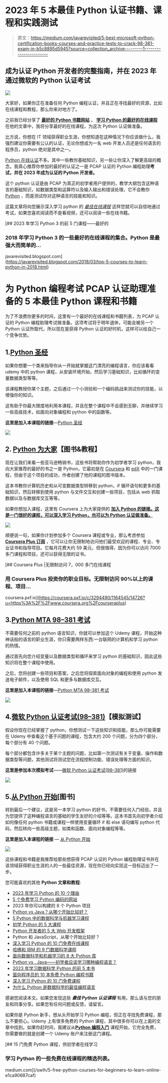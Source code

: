 # 2023 年 5 本最佳 Python 认证书籍、课程和实践测试

> 原文：<https://medium.com/javarevisited/5-best-microsoft-python-certification-books-courses-and-practice-tests-to-crack-98-381-exam-in-b5c8895d5945?source=collection_archive---------1----------------------->

## 成为认证 Python 开发者的完整指南，并在 2023 年通过微软的 Python 认证考试

[![](img/2a3e7a914322c407d6c322709bffe900.png)](https://click.linksynergy.com/deeplink?id=CuIbQrBnhiw&mid=39197&murl=https%3A%2F%2Fwww.udemy.com%2Fcourse%2Fpython-mta-98-381-exam-complete-preparation-course-practice-tests-tips%2F)

大家好，如果你正在准备任何 Python 编程认证，并且正在寻找最好的资源，比如在线课程和教程，那么你来对地方了。

之前我已经分享了 [**最好的 Python 书籍**](https://javinpaul.medium.com/best-python-books-a93d1a0d842d)[**网站**](/javarevisited/10-free-python-tutorials-and-courses-from-google-microsoft-and-coursera-for-beginners-96b9ad20b4e6) ， [**学习 Python 的最好的在线课程**](/javarevisited/10-best-python-3-courses-on-udemy-ddd4e3ec5dbf) 在他的文章中，我将分享最好的在线课程，为这次 Python 认证做准备。

比方说，你想在 IT 领域获得职业生涯，你想知道在这种情况下你应该做什么，我强烈建议你需要有公认的认证，无论你想成为一名 web 开发人员还是任何语言的程序员，python 绝对是其中之一。

[Python 在线认证](https://javarevisited.blogspot.com/2020/02/10-best-coursera-courses--for-python.html)不多。其中一些教你基础知识，另一些让你深入了解更高级的概念。我真心推荐你参加的最好的认证之一是 PCAP 认证的 Python 编程助理**考试，并在 2023 年成为认证的 Python 开发者。**

这个 python 认证是由 PCAP 为真正的初学者用户提供的，教学大纲包含这种语言的基础知识，如数据类型和运算符以及输入输出和错误处理，它不会教你 [Python](/javarevisited/10-best-python-certification-courses-from-coursera-4576890eb6b3) ，而是测试你对这种语言的技能和知识。

这篇文章将向您展示深入学习 python 的 [*最佳在线课程*](https://www.java67.com/2020/05/top-5-courses-to-learn-python-in-depth.html) 这样您就可以自信地通过考试，如果您喜欢阅读而不是看视频，还可以阅读一些在线书籍。

[](https://javarevisited.blogspot.com/2018/03/top-5-courses-to-learn-python-in-2018.html) [## 2023 年学习 Python 3 的前 5 门课程——最好的

### 2018 年学习 Python 3 的一些最好的在线课程的集合。Python 是最强大而简单的…

javarevisited.blogspot.com](https://javarevisited.blogspot.com/2018/03/top-5-courses-to-learn-python-in-2018.html) 

# 为 Python 编程考试 PCAP 认证助理准备的 5 本最佳 Python 课程和书籍

为了不浪费你更多的时间，这里有一个最好的在线课程和书籍列表，为 PCAP 认证的 Python 编程助理考试做准备。这项考试将于明年退休，可能会被另一个 Python 认证所取代，所以现在是获得 Python 认证的好时机，这样可以给自己一个竞争优势。

## 1.[Python 圣经](https://click.linksynergy.com/deeplink?id=CuIbQrBnhiw&mid=39197&murl=https%3A%2F%2Fwww.udemy.com%2Fcourse%2Fthe-python-bible%2F)

如果你想要一个类来指导你从一开始就掌握这门漂亮的编程语言，你应该看看 udemy 中的 python 课程，从安装环境开始，然后学习基础知识，比如循环的变量数据类型等等。

该课程教授你某个主题，之后通过一个小测验和一个编码挑战来测试你的技能，以增强你的知识。

这有助于你最大限度地利用本课程，并且在整个课程中不会感到无聊，并继续学习一些高级技术，如面向对象编程和 python 中的函数等。

**这里是加入本课程的链接**—[Python 圣经](https://click.linksynergy.com/deeplink?id=CuIbQrBnhiw&mid=39197&murl=https%3A%2F%2Fwww.udemy.com%2Fcourse%2Fthe-python-bible%2F)

[![](img/99beb175fbbeca06dcdd28cb174dcea3.png)](https://click.linksynergy.com/deeplink?id=CuIbQrBnhiw&mid=39197&murl=https%3A%2F%2Fwww.udemy.com%2Fcourse%2Fthe-python-bible%2F)

## 2. [Python 为大家](https://coursera.pxf.io/c/3294490/1164545/14726?u=https%3A%2F%2Fwww.coursera.org%2Fspecializations%2Fpython)【图书&教程】

现在让我们来看一些亚马逊畅销书，这些书将帮助你作为初学者学习 python，我向大家推荐的最好的书之一是 Python，它最初是在 [Coursera](https://javarevisited.blogspot.com/2020/09/python-for-everybody-course-from-coursera-review.html#axzz6pXQD0ZSG) 和 [edX](https://javarevisited.blogspot.com/2021/05/top-10-edx-courses-and-certificates-for.html) 中的一门课程，但由于这个项目的成功，作者创建了他的课程的图书版本。

这本书教你计算机历史和从可变数据类型转移到 python，if 循环语句和更多的基础知识，然后转移到使用 python 与文件交互和创建一些项目，包括从 web 抓取数据以及与数据库交互等等。

如果你想加入课程，这里有 Coursera 上为大家提供的 [**加入 Python 的链接。这是一门很好的课程，可以深入学习 Python，也可以为 Python 认证做准备。**](https://coursera.pxf.io/c/3294490/1164545/14726?u=https%3A%2F%2Fwww.coursera.org%2Fspecializations%2Fpython)

[![](img/249a3eb1b395a5f79993a8fb3c51a5bb.png)](https://www.amazon.com/Python-Everybody-Exploring-Data/dp/1530051126?tag=javamysqlanta-20)

顺便说一句，如果你计划参加多个 Coursera 课程或专业，那么考虑参加 [**Coursera Plus 订阅**](https://coursera.pxf.io/c/3294490/1164545/14726?u=https%3A%2F%2Fwww.coursera.org%2Fcourseraplus) ，它可以让你无限制地访问他们最受欢迎的课程、专业、专业证书和指导项目。它每月花费大约 59 美元，但很值得，因为你可以访问 7000 多门课程和项目，还可以获得无限的证书。

[](https://coursera.pxf.io/c/3294490/1164545/14726?u=https%3A%2F%2Fwww.coursera.org%2Fcourseraplus) [## Coursera Plus |无限制访问 7，000 多门在线课程

### 用 Coursera Plus 投资你的职业目标。无限制访问 90%以上的课程、项目…

coursera.pxf.io](https://coursera.pxf.io/c/3294490/1164545/14726?u=https%3A%2F%2Fwww.coursera.org%2Fcourseraplus) 

## 3.[Python MTA 98–381 考试](https://click.linksynergy.com/deeplink?id=CuIbQrBnhiw&mid=39197&murl=https%3A%2F%2Fwww.udemy.com%2Fcourse%2Fpython-mta-98-381-exam-complete-preparation-course-practice-tests-tips%2F)

不需要任何之前的 python 语言知识，你就可以参加这个 Udemy 课程，开始这种神话般的语言的职业生涯，你只需要两样东西:一台联网的计算机和学习 python 的热情。

通过首先向您介绍变量以及数据类型和循环来学习 python 的基础知识，因此这些知识将在整个课程中使用。

之后，您将创建一些项目和答案，之后您将探索面向对象的编程和使用 python 发送电子邮件，以及使用 SQL 和更多与数据库交互。

**这里是加入本课程的链接**—[Python MTA 98–381 考试](https://click.linksynergy.com/deeplink?id=CuIbQrBnhiw&mid=39197&murl=https%3A%2F%2Fwww.udemy.com%2Fcourse%2Fpython-mta-98-381-exam-complete-preparation-course-practice-tests-tips%2F)

[![](img/785b0d8fffcbea981d0d8cd67f637258.png)](https://click.linksynergy.com/deeplink?id=CuIbQrBnhiw&mid=39197&murl=https%3A%2F%2Fwww.udemy.com%2Fcourse%2Fpython-mta-98-381-exam-complete-preparation-course-practice-tests-tips%2F)

## 4.[微软 Python 认证考试(98–381)](https://click.linksynergy.com/deeplink?id=CuIbQrBnhiw&mid=39197&murl=https%3A%2F%2Fwww.udemy.com%2Fcourse%2Fmicrosoft-python-certification-exam-98-381-practice-tests%2F)【模拟测试】

假设你现在已经掌握了 python，你想测试一下这些知识和技能，那么你可能需要在 Udemy 中查看这个基于问题的课程，包含大约 200 个问题，分为四个部分，每个部分有 40 个问题。

每个部分都包含许多关于某个主题的问题，比如第一次测试有关于变量、操作和数据类型等问题，其他测试将测试您在流程控制功能、错误处理等方面的知识。

**这里是参加本次模拟考试**——[微软 Python 认证考试(98–381)](https://click.linksynergy.com/deeplink?id=CuIbQrBnhiw&mid=39197&murl=https%3A%2F%2Fwww.udemy.com%2Fcourse%2Fmicrosoft-python-certification-exam-98-381-practice-tests%2F)的链接

[![](img/2a3e7a914322c407d6c322709bffe900.png)](https://click.linksynergy.com/deeplink?id=CuIbQrBnhiw&mid=39197&murl=https%3A%2F%2Fwww.udemy.com%2Fcourse%2Fmicrosoft-python-certification-exam-98-381-practice-tests%2F)

## 5.[从 Python 开始](https://www.amazon.com/Starting-Out-Python-Tony-Gaddis/dp/0134444329/?tag=javamysqlanta-20)[图书]

转到最后一个建议，这是另一本学习 python 的好书，不需要任何入门经验，并且为您提供了这种编程语言的基础的学生友好的介绍等等。这本书首先向初学者介绍如何像任何 python 书籍或课程一样使用变量循环 if 和 else 语句编写 python 代码，然后转向一些高级主题，如类和函数、面向对象编程等等。

**这里是加入本课程的链接** — [从 Python 开始](https://www.amazon.com/Starting-Out-Python-Tony-Gaddis/dp/0134444329/?tag=javamysqlanta-20)

[![](img/4915c61b400d5112b313399ce742367d.png)](https://www.amazon.com/Starting-Out-Python-Tony-Gaddis/dp/0134444329/?tag=javamysqlanta-20)

这些课程和书籍是我推荐给那些想获得 PCAP 认证的 Python 编程助理证书并在该领域获得职业生涯的人的一些最佳资源，现在你已经向实现这一目标迈出了一步。

您可能喜欢的其他 **Python 文章和教程**:

*   [2023 年学习 Python 的 10 个理由](https://javarevisited.blogspot.com/2018/05/10-reasons-to-learn-python-programming.html)
*   [5 个免费学习 Python 编码的网站](https://javarevisited.blogspot.com/2019/09/5-websites-to-learn-python-for-free.html)
*   2023 年你可以构建的 8 个 Python 项目
*   [Python vs Java？从哪个开始比较好？](https://hackernoon.com/java-vs-python-which-is-better-to-learn-for-beginners-in-2020-yq1t3y58)
*   [5 Python 中的数据科学与机器学习课程](https://javarevisited.blogspot.com/2018/03/top-5-data-science-and-machine-learning-online-courses-to-learn-online.html)
*   [初学 Python 的 5 大课程](https://hackernoon.com/top-5-courses-to-learn-python-in-2018-best-of-lot-26644a99e7ec)
*   [Python 开发者的 5 大 Web 开发框架](https://javarevisited.blogspot.com/2019/04/top-5-python-web-development-frameworks.html)
*   Python 和 JavaScript，从哪个开始比较好？
*   [深入学习 Python 的 10 门免费在线课程](https://javarevisited.blogspot.com/2018/12/10-free-python-courses-for-programmers.html)
*   [哈佛和 IBM 的 9 门数据科学课程](https://becominghuman.ai/9-data-science-and-machine-learning-courses-by-harvard-ibm-udemy-and-others-12a0c7c23ec1)
*   [面向数据科学和机器学习的 8 大 Python 库](https://javarevisited.blogspot.com/2018/10/top-8-python-libraries-for-data-science-machine-learning.html)
*   [Python vs . Java——初学者应该学习哪种编程语言？](https://javarevisited.blogspot.com/2018/06/java-vs-python-which-programming-language-to-learn-first.html)
*   [2023 年学习数据科学 Python 的前 5 本书](https://javarevisited.blogspot.com/2019/08/top-5-python-books-for-data-science-and-machine-learning.html)
*   [面向程序员的 10 本免费 Python 编程书籍](http://www.java67.com/2017/05/top-7-free-python-programming-books-pdf-online-download.html)
*   [深入学习 Python 的 10 门免费课程](https://hackernoon.com/10-free-python-programming-courses-for-beginners-to-learn-online-38312f3b9912)
*   [为什么 Python 是数据科学的最佳编程语言](https://javarevisited.blogspot.com/2020/05/why-python-is-best-programming-language.html)

感谢您阅读本文。如果您发现这些 ***最佳 Python 认证课程*** 有用，那么请与您的朋友和同事分享。如果您有任何问题或反馈，请留言。

如果你是 Python 新手，想从头开始学习 Python 编程，但正在寻找免费课程，那么不要担心。Udemy 上有很多免费的 Python 课程，其中很多你可以在上面的文章中找到。如果你赶时间，我建议从[**Python 编程入门**](http://bit.ly/2D5vvnV) 课程开始，它完全免费，你需要做的就是创建一个 Udemy 账户来注册这门课程。

[](/swlh/5-free-python-courses-for-beginners-to-learn-online-e1ca90687caf) [## 15 门免费 Python 课程，供初学者在线学习

### 学习 Python 的一些免费在线课程的精选列表。

medium.com](/swlh/5-free-python-courses-for-beginners-to-learn-online-e1ca90687caf)